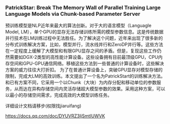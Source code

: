 ### PatrickStar: Break The Memory Wall of Parallel Training Large Language Models via Chunk-based Parameter Server

预训练模型是NLP近年来最大的算法创新。对于大的语言模型（Languagle Model, LM），单个GPU的显存无法存储训练所需的模型参数信息。这是传统数据并行技术在LM训练过程中无法胜任。为了解决这个问题，近年来出现了很多新的分布式训练解决方案，比如，模型并行，流水线并行和ZeroDP并行等。这些方法在一定程度上缓解了大模型和有限GPU显存之间的矛盾。但是，复现这些工作仍然需要如DGX-2类型的高性能计算设备。这些设备拥有目前最顶级GPU，CPU内存空间和GPU-GPU通信网络。移植这些方法到一些普通的计算设备时，这些解决方案的威力往往大打折扣。
为了在普通计算设备上，突破GPU显存对模型存储的限制，完成大LM的高效训练。本文提出了一个名为PatrickStart的训练解决方法。和已有方案不同，它采用一个以Chunk（大块）为内存分配和移动单位的参数服务，从而达在异构存储空间内灵活存储超大模型参数的效果。采用这种方案，可以以最小的存储空间需求，完成高效的大模型训练任务。


详细设计文档请移步(权限找jiaruifang)

https://docs.qq.com/doc/DYUVRZ3ljSmtIUWVK
